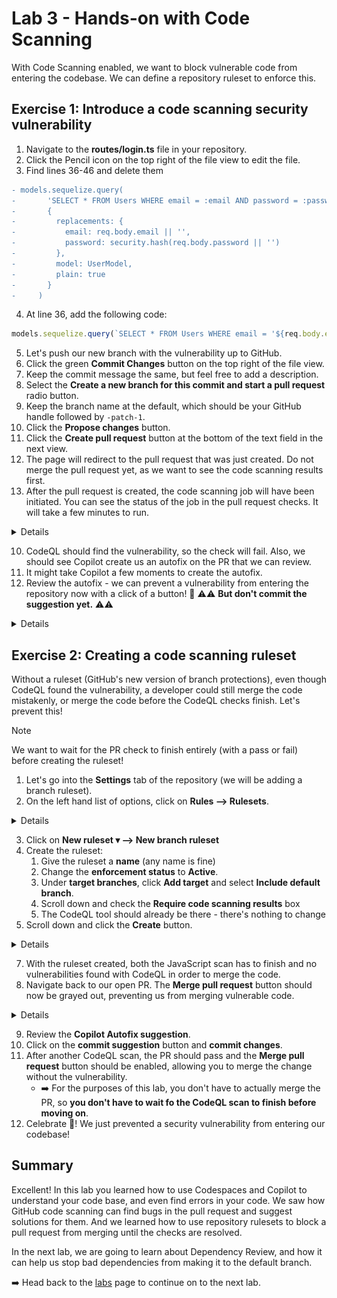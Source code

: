 # Lab 3 - Hands-on with Code Scanning

With Code Scanning enabled, we want to block vulnerable code from entering the codebase. We can define a repository ruleset to enforce this.

## Exercise 1: Introduce a code scanning security vulnerability

1. Navigate to the **routes/login.ts** file in your repository.
2. Click the Pencil icon on the top right of the file view to edit the file.
3. Find lines 36-46 and delete them

```diff
- models.sequelize.query(
-       'SELECT * FROM Users WHERE email = :email AND password = :password AND deletedAt IS NULL',
-       {
-         replacements: {
-           email: req.body.email || '',
-           password: security.hash(req.body.password || '')
-         },
-         model: UserModel,
-         plain: true
-       }
-     )
```

4. At line 36, add the following code:

```javascript
models.sequelize.query(`SELECT * FROM Users WHERE email = '${req.body.email || ''}' AND password = '${security.hash(req.body.password || '')}' AND deletedAt IS NULL`, { model: UserModel, plain: true })
```

5. Let's push our new branch with the vulnerability up to GitHub.
6. Click the green **Commit Changes** button on the top right of the file view.
7. Keep the commit message the same, but feel free to add a description.
8. Select the **Create a new branch for this commit and start a pull request** radio button.
9. Keep the branch name at the default, which should be your GitHub handle followed by `-patch-1`.
10. Click the **Propose changes** button.
11. Click the **Create pull request** button at the bottom of the text field in the next view.
12. The page will redirect to the pull request that was just created. Do not merge the pull request yet, as we want to see the code scanning results first.
13. After the pull request is created, the code scanning job will have been initiated. You can see the status of the job in the pull request checks. It will take a few minutes to run.

<details>
  ![image](images/lab-3-1-3.png)
</details>

10. CodeQL should find the vulnerability, so the check will fail. Also, we should see Copilot create us an autofix on the PR that we can review.
11. It might take Copilot a few moments to create the autofix.
12. Review the autofix - we can prevent a vulnerability from entering the repository now with a click of a button! 🎉 ⚠️⚠️ **But don't commit the suggestion yet.** ⚠️⚠️

<details>
  ![image](images/lab-3-1-4.png)
</details>

## Exercise 2: Creating a code scanning ruleset

Without a ruleset (GitHub's new version of branch protections), even though CodeQL found the vulnerability, a developer could still merge the code mistakenly, or merge the code before the CodeQL checks finish. Let's prevent this!

> [!NOTE]  
> We want to wait for the PR check to finish entirely (with a pass or fail) before creating the ruleset!

1. Let's go into the **Settings** tab of the repository (we will be adding a branch ruleset).
2. On the left hand list of options, click on **Rules --> Rulesets**.

<details>
  ![image](images/lab-3-2-1.png)
</details>

3. Click on **New ruleset ▾ --> New branch ruleset**
4. Create the ruleset:
    1. Give the ruleset a **name** (any name is fine)
    2. Change the **enforcement status** to **Active**.
    3. Under **target branches**, click **Add target** and select **Include default branch**.
    4. Scroll down and check the **Require code scanning results** box
    5. The CodeQL tool should already be there - there's nothing to change
5. Scroll down and click the **Create** button.

<details>
  ![image](images/lab-3-2-2.png)
</details>

7. With the ruleset created, both the JavaScript scan has to finish and no vulnerabilities found with CodeQL in order to merge the code.
8. Navigate back to our open PR. The **Merge pull request** button should now be grayed out, preventing us from merging vulnerable code.

<details>
  ![image](images/lab-3-2-3.png)
</details>

9. Review the **Copilot Autofix suggestion**.
10. Click on the **commit suggestion** button and **commit changes**.
11. After another CodeQL scan, the PR should pass and the **Merge pull request** button should be enabled, allowing you to merge the change without the vulnerability.
    - ➡️ For the purposes of this lab, you don't have to actually merge the PR, so **you don't have to wait fo the CodeQL scan to finish before moving on**.
12. Celebrate 🎉! We just prevented a security vulnerability from entering our codebase!

## Summary

Excellent!  In this lab you learned how to use Codespaces and Copilot to understand your code base, and even find errors in your code. We saw how GitHub code scanning can find bugs in the pull request and suggest solutions for them. And we learned how to use repository rulesets to block a pull request from merging until the checks are resolved.

In the next lab, we are going to learn about Dependency Review, and how it can help us stop bad dependencies from making it to the default branch.

➡️ Head back to the [labs](README.md) page to continue on to the next lab.
